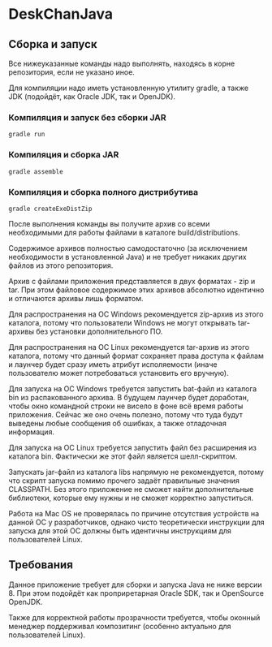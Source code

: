 # DeskChanJava

## Сборка и запуск

Все нижеуказанные команды надо выполнять, находясь
в корне репозитория, если не указано иное.

Для компиляции надо иметь установленную утилиту
gradle, а также JDK (подойдёт, как Oracle JDK, так и
OpenJDK).

### Компиляция и запуск без сборки JAR

    gradle run

### Компиляция и сборка JAR

    gradle assemble
    
### Компиляция и сборка полного дистрибутива

    gradle createExeDistZip
    
После выполнения команды вы получите архив со всеми
необходимыми для работы файлами в каталоге
build/distributions.

Содержимое архивов полностью самодостаточно (за исключением
необходимости в установленной Java) и не требует никаких
других файлов из этого репозитория.

Архив с файлами приложения представляется в двух форматах -
zip и tar. При этом файловое содержимое этих архивов
абсолютно идентично и отличаются архивы лишь форматом.

Для распространения на ОС Windows рекомендуется zip-архив
из этого каталога, потому что пользователи Windows не могут
открывать tar-архивы без установки дополнительного ПО.

Для распространения на ОС Linux рекомендуется tar-архив
из этого каталога, потому что данный формат сохраняет
права доступа к файлам и лаунчер будет сразу иметь
атрибут исполяемости (иначе пользователю может
потребоваться установить его вручную).

Для запуска на ОС Windows требуется запустить bat-файл из
каталога bin из распакованного архива. В будущем лаунчер
будет доработан, чтобы окно командной строки не висело
в фоне всё время работы приложения. Сейчас же оно очень
полезно, потому что туда будут выведены любые сообщения
об ошибках, а также отладочная информация.

Для запуска на ОС Linux требуется запустить файл без
расширения из каталога bin. Фактически же этот файл
является шелл-скриптом.

Запускать jar-файл из каталога libs напрямую не
рекомендуется, потому что скрипт запуска помимо прочего
задаёт правильные значения CLASSPATH. Без этого
приложение не сможет найти дополнительные библиотеки,
которые ему нужны и не сможет корректно запуститься.

Работа на Mac OS не проверялась по причине отсутствия
устройств на данной ОС у разработчиков, однако чисто
теоретически инструкции для запуска для этой ОС должны
быть идентичны инструкциям для пользователей Linux.

## Требования

Данное приложение требует для сборки и запуска Java
не ниже версии 8. При этом подойдёт как проприретарная
Oracle SDK, так и OpenSource OpenJDK.

Также для корректной работы прозрачности требуется,
чтобы оконный менеджер поддерживал композитинг
(особенно актуально для пользователей Linux).
